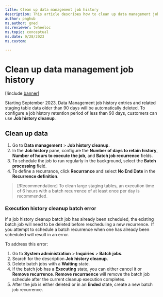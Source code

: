 ```yaml
---
title: Clean up data management job history
description: This article describes how to clean up data management job history.
author: pnghub
ms.author: gned
ms.reviewer: twheeloc
ms.topic: conceptual
ms.date: 9/28/2023
ms.custom:

---
```


# Clean up data management job history

[!include [banner](../includes/banner.md)]

Starting September 2023, Data Management job history entries and related staging table data older than 90 days will be automatically deleted. To configure a job history retention period of less than 90 days,
customers can use **Job history cleanup**. 

## Clean up data

1. Go to **Data management** > **Job history cleanup**.
2. In the **Job history** pane, configure the **Number of days to retain history**, **Number of hours to execute the job**, and **Batch job recurrence** fields. 
3. To schedule the job to run regularly in the background, select the **Batch processing** field.
4. To define a recurrance, click **Recurrance** and select **No End Date** in the **Recurrence definition**.   

>[!Recommendation:]
>To clean large staging tables, an execution time of 6 hours with a batch recurrence of at least once per day is recommended.  

### Execution history cleanup batch error

If a job history cleanup batch job has already been scheduled, the existing batch job will need to be deleted before rescheduling a new recurrence.  
If you attempt to schedule a batch recurrence when one has already been scheduled will result in an error.   

To address this error:

1. Go to **System administration** > **Inquiries** > **Batch jobs**.
2. Search for the description **Job history cleanup**.
3. Delete batch jobs with a **Waiting** state.
4. If the batch job has a **Executing** state, you can either cancel it or **Remove recurrence**. **Remove recurraence** will remove the batch job schedule after the current cleanup execution completes.
5. After the job is either deleted or in an **Ended** state, create a new batch job recurrence.  

 

